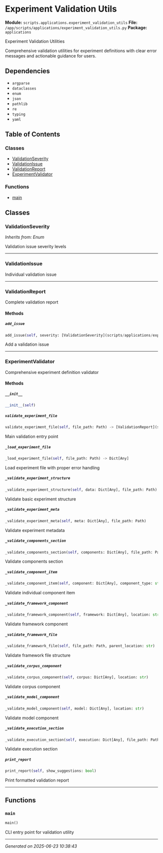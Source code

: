 # Experiment Validation Utils

**Module:** `scripts.applications.experiment_validation_utils`
**File:** `/app/scripts/applications/experiment_validation_utils.py`
**Package:** `applications`

Experiment Validation Utilities

Comprehensive validation utilities for experiment definitions with
clear error messages and actionable guidance for users.

## Dependencies

- `argparse`
- `dataclasses`
- `enum`
- `json`
- `pathlib`
- `re`
- `typing`
- `yaml`

## Table of Contents

### Classes
- [ValidationSeverity](#validationseverity)
- [ValidationIssue](#validationissue)
- [ValidationReport](#validationreport)
- [ExperimentValidator](#experimentvalidator)

### Functions
- [main](#main)

## Classes

### ValidationSeverity
*Inherits from: Enum*

Validation issue severity levels

---

### ValidationIssue

Individual validation issue

---

### ValidationReport

Complete validation report

#### Methods

##### `add_issue`
```python
add_issue(self, severity: [ValidationSeverity](scripts/applications/experiment_validation_utils.md#validationseverity), category: str, message: str, location: str, suggestion: str, example: Optional[str])
```

Add a validation issue

---

### ExperimentValidator

Comprehensive experiment definition validator

#### Methods

##### `__init__`
```python
__init__(self)
```

##### `validate_experiment_file`
```python
validate_experiment_file(self, file_path: Path) -> [ValidationReport](scripts/applications/experiment_validation_utils.md#validationreport)
```

Main validation entry point

##### `_load_experiment_file`
```python
_load_experiment_file(self, file_path: Path) -> Dict[Any]
```

Load experiment file with proper error handling

##### `_validate_experiment_structure`
```python
_validate_experiment_structure(self, data: Dict[Any], file_path: Path)
```

Validate basic experiment structure

##### `_validate_experiment_meta`
```python
_validate_experiment_meta(self, meta: Dict[Any], file_path: Path)
```

Validate experiment metadata

##### `_validate_components_section`
```python
_validate_components_section(self, components: Dict[Any], file_path: Path)
```

Validate components section

##### `_validate_component_item`
```python
_validate_component_item(self, component: Dict[Any], component_type: str, index: int, file_path: Path)
```

Validate individual component item

##### `_validate_framework_component`
```python
_validate_framework_component(self, framework: Dict[Any], location: str)
```

Validate framework component

##### `_validate_framework_file`
```python
_validate_framework_file(self, file_path: Path, parent_location: str)
```

Validate framework file structure

##### `_validate_corpus_component`
```python
_validate_corpus_component(self, corpus: Dict[Any], location: str)
```

Validate corpus component

##### `_validate_model_component`
```python
_validate_model_component(self, model: Dict[Any], location: str)
```

Validate model component

##### `_validate_execution_section`
```python
_validate_execution_section(self, execution: Dict[Any], file_path: Path)
```

Validate execution section

##### `print_report`
```python
print_report(self, show_suggestions: bool)
```

Print formatted validation report

---

## Functions

### `main`
```python
main()
```

CLI entry point for validation utility

---

*Generated on 2025-06-23 10:38:43*